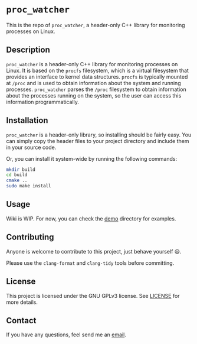 # `proc_watcher`
This is the repo of `proc_watcher`, a header-only C++ library for monitoring processes on Linux.

## Description
`proc_watcher` is a header-only C++ library for monitoring processes on Linux.
It is based on the `procfs` filesystem, which is a virtual filesystem that provides an interface to kernel data structures.
`procfs` is typically mounted at `/proc` and is used to obtain information about the system and running processes.
`proc_watcher` parses the `/proc` filesystem to obtain information about the processes running on the system, so the user can access this information programmatically.

## Installation
`proc_watcher` is a header-only library, so installing should be fairly easy.
You can simply copy the header files to your project directory and include them in your source code.

Or, you can install it system-wide by running the following commands:
```bash
mkdir build
cd build
cmake ..
sudo make install
```

## Usage
Wiki is WIP. For now, you can check the [demo](demo) directory for examples.

## Contributing
Anyone is welcome to contribute to this project, just behave yourself :smiley:.

Please use the `clang-format` and `clang-tidy` tools before committing.

## License
This project is licensed under the GNU GPLv3 license. See [LICENSE](LICENSE) for more details.

## Contact
If you have any questions, feel send me an [email](mailto:laso@par.tuwien.ac.at).